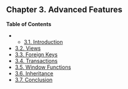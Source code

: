 ## Chapter 3. Advanced Features

**Table of Contents**

  * *   [3.1. Introduction](tutorial-advanced-intro.html)
  * [3.2. Views](tutorial-views.html)
  * [3.3. Foreign Keys](tutorial-fk.html)
  * [3.4. Transactions](tutorial-transactions.html)
  * [3.5. Window Functions](tutorial-window.html)
  * [3.6. Inheritance](tutorial-inheritance.html)
  * [3.7. Conclusion](tutorial-conclusion.html)